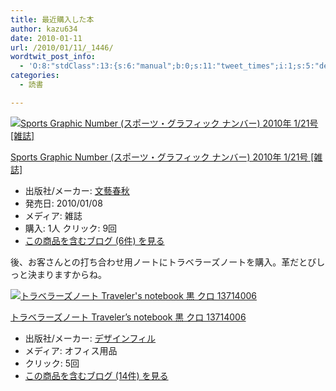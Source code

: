 ```yaml
---
title: 最近購入した本
author: kazu634
date: 2010-01-11
url: /2010/01/11/_1446/
wordtwit_post_info:
  - 'O:8:"stdClass":13:{s:6:"manual";b:0;s:11:"tweet_times";i:1;s:5:"delay";i:0;s:7:"enabled";i:1;s:10:"separation";s:2:"60";s:7:"version";s:3:"3.7";s:14:"tweet_template";b:0;s:6:"status";i:2;s:6:"result";a:0:{}s:13:"tweet_counter";i:2;s:13:"tweet_log_ids";a:1:{i:0;i:5051;}s:9:"hash_tags";a:0:{}s:8:"accounts";a:1:{i:0;s:7:"kazu634";}}'
categories:
  - 読書

---
```

<div class="section">
<div class="hatena-asin-detail">
<a href="http://www.amazon.co.jp/dp/B0030H085W/?tag=hatena_st1-22&ascsubtag=d-7ibv" onclick="__gaTracker('send', 'event', 'outbound-article', 'http://www.amazon.co.jp/dp/B0030H085W/?tag=hatena_st1-22&ascsubtag=d-7ibv', '');"><img src="https://images-na.ssl-images-amazon.com/images/I/51-ADmcpH6L._SL160_.jpg" class="hatena-asin-detail-image" alt="Sports Graphic Number (スポーツ・グラフィック ナンバー) 2010年 1/21号 [雑誌]" title="Sports Graphic Number (スポーツ・グラフィック ナンバー) 2010年 1/21号 [雑誌]" /></a></p> 
    
<div class="hatena-asin-detail-info">
<p class="hatena-asin-detail-title">
<a href="http://www.amazon.co.jp/dp/B0030H085W/?tag=hatena_st1-22&ascsubtag=d-7ibv" onclick="__gaTracker('send', 'event', 'outbound-article', 'http://www.amazon.co.jp/dp/B0030H085W/?tag=hatena_st1-22&ascsubtag=d-7ibv', 'Sports Graphic Number (スポーツ・グラフィック ナンバー) 2010年 1/21号 [雑誌]');">Sports Graphic Number (スポーツ・グラフィック ナンバー) 2010年 1/21号 [雑誌]</a>
</p>
      
<ul>
<li>
<span class="hatena-asin-detail-label">出版社/メーカー:</span> <a href="http://d.hatena.ne.jp/keyword/%CA%B8%E9%BA%BD%D5%BD%A9" onclick="__gaTracker('send', 'event', 'outbound-article', 'http://d.hatena.ne.jp/keyword/%CA%B8%E9%BA%BD%D5%BD%A9', '文藝春秋');" class="keyword">文藝春秋</a>
</li>
<li>
<span class="hatena-asin-detail-label">発売日:</span> 2010/01/08
</li>
<li>
<span class="hatena-asin-detail-label">メディア:</span> 雑誌
</li>
<li>
<span class="hatena-asin-detail-label">購入</span>: 1人 <span class="hatena-asin-detail-label">クリック</span>: 9回
</li>
<li>
<a href="http://d.hatena.ne.jp/asin/B0030H085W" onclick="__gaTracker('send', 'event', 'outbound-article', 'http://d.hatena.ne.jp/asin/B0030H085W', 'この商品を含むブログ (6件) を見る');" target="_blank">この商品を含むブログ (6件) を見る</a>
</li>
</ul>
</div>
    
<div class="hatena-asin-detail-foot">
</div>
</div>
  
<p>
    後、お客さんとの打ち合わせ用ノートにトラベラーズノートを購入。革だとびしっと決まりますからね。
</p>
  
<div class="hatena-asin-detail">
<a href="http://www.amazon.co.jp/dp/B000ZYJ96W/?tag=hatena_st1-22&ascsubtag=d-7ibv" onclick="__gaTracker('send', 'event', 'outbound-article', 'http://www.amazon.co.jp/dp/B000ZYJ96W/?tag=hatena_st1-22&ascsubtag=d-7ibv', '');"><img src="https://images-na.ssl-images-amazon.com/images/I/41argqX%2BwEL._SL160_.jpg" class="hatena-asin-detail-image" alt="トラベラーズノート Traveler's notebook  黒 クロ 13714006" title="トラベラーズノート Traveler's notebook  黒 クロ 13714006" /></a></p> 
    
<div class="hatena-asin-detail-info">
<p class="hatena-asin-detail-title">
<a href="http://www.amazon.co.jp/dp/B000ZYJ96W/?tag=hatena_st1-22&ascsubtag=d-7ibv" onclick="__gaTracker('send', 'event', 'outbound-article', 'http://www.amazon.co.jp/dp/B000ZYJ96W/?tag=hatena_st1-22&ascsubtag=d-7ibv', 'トラベラーズノート Traveler&#8217;s notebook  黒 クロ 13714006');">トラベラーズノート Traveler&#8217;s notebook 黒 クロ 13714006</a>
</p>
      
<ul>
<li>
<span class="hatena-asin-detail-label">出版社/メーカー:</span> <a href="http://d.hatena.ne.jp/keyword/%A5%C7%A5%B6%A5%A4%A5%F3%A5%D5%A5%A3%A5%EB" onclick="__gaTracker('send', 'event', 'outbound-article', 'http://d.hatena.ne.jp/keyword/%A5%C7%A5%B6%A5%A4%A5%F3%A5%D5%A5%A3%A5%EB', 'デザインフィル');" class="keyword">デザインフィル</a>
</li>
<li>
<span class="hatena-asin-detail-label">メディア:</span> オフィス用品
</li>
<li>
<span class="hatena-asin-detail-label">クリック</span>: 5回
</li>
<li>
<a href="http://d.hatena.ne.jp/asin/B000ZYJ96W" onclick="__gaTracker('send', 'event', 'outbound-article', 'http://d.hatena.ne.jp/asin/B000ZYJ96W', 'この商品を含むブログ (14件) を見る');" target="_blank">この商品を含むブログ (14件) を見る</a>
</li>
</ul>
</div>
    
<div class="hatena-asin-detail-foot">
</div>
</div>
</div>
